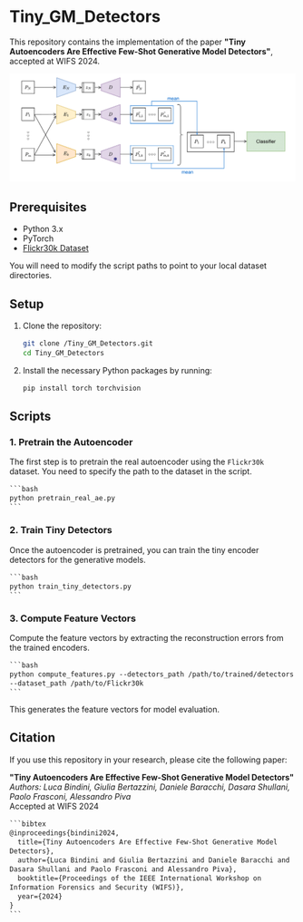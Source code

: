 # Tiny_GM_Detectors

This repository contains the implementation of the paper **"Tiny Autoencoders Are Effective Few-Shot Generative Model Detectors"**, accepted at WIFS 2024.

![Network Architecture](images/architecture.png)

## Prerequisites

- Python 3.x
- PyTorch
- [Flickr30k Dataset](https://www.kaggle.com/datasets/hsankesara/flickr-image-dataset)

You will need to modify the script paths to point to your local dataset directories.

## Setup

1. Clone the repository:

    ```bash
    git clone /Tiny_GM_Detectors.git
    cd Tiny_GM_Detectors
    ```

2. Install the necessary Python packages by running:

    ```bash
    pip install torch torchvision
    ```

## Scripts

### 1. Pretrain the Autoencoder

The first step is to pretrain the real autoencoder using the `Flickr30k` dataset. You need to specify the path to the dataset in the script.

    ```bash
    python pretrain_real_ae.py
    ```


### 2. Train Tiny Detectors

Once the autoencoder is pretrained, you can train the tiny encoder detectors for the generative models.

    ```bash
    python train_tiny_detectors.py
    ```


### 3. Compute Feature Vectors

Compute the feature vectors by extracting the reconstruction errors from the trained encoders.

    ```bash
    python compute_features.py --detectors_path /path/to/trained/detectors --dataset_path /path/to/Flickr30k
    ```

This generates the feature vectors for model evaluation.

## Citation

If you use this repository in your research, please cite the following paper:

**"Tiny Autoencoders Are Effective Few-Shot Generative Model Detectors"**  
*Authors: Luca Bindini, Giulia Bertazzini, Daniele Baracchi, Dasara Shullani, Paolo Frasconi, Alessandro Piva*  
Accepted at WIFS 2024

    ```bibtex
    @inproceedings{bindini2024,
      title={Tiny Autoencoders Are Effective Few-Shot Generative Model Detectors},
      author={Luca Bindini and Giulia Bertazzini and Daniele Baracchi and Dasara Shullani and Paolo Frasconi and Alessandro Piva},
      booktitle={Proceedings of the IEEE International Workshop on Information Forensics and Security (WIFS)},
      year={2024}
    }
    ```
